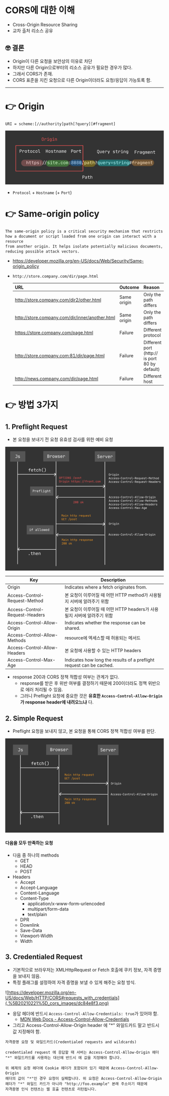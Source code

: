 # CORS에 대한 이해
- Cross-Origin Resource Sharing
- 교차 출처 리소스 공유

## 🤓 결론
- Origin이 다른 요청을 보안상의 이유로 차단
- 하지만 다른 Origin으로부터의 리소스 공유가 필요한 경우가 많다.
- 그래서 CORS가 존재.
- CORS 표준을 지킨 요청으로 다른 Origin이더라도 요청/응답이 가능토록 함.

---

# 👉 Origin
```text
URI = scheme:[//authority]path[?query][#fragment]
```
![url](.%5B20210221%5D_cors_images/6c43cbd3.png)
- `Protocol` + `Hostname` (+ `Port`)

# 👉 Same-origin policy
```text
The same-origin policy is a critical security mechanism that restricts 
how a document or script loaded from one origin can interact with a resource 
from another origin. It helps isolate potentially malicious documents, 
reducing possible attack vectors.
```
* https://developer.mozilla.org/en-US/docs/Web/Security/Same-origin_policy

- `http://store.company.com/dir/page.html`
  
    URL	| Outcome | Reason
    --- | --- | ---
    http://store.company.com/dir2/other.html | Same origin | Only the path differs
    http://store.company.com/dir/inner/another.html | Same origin | Only the path differs
    https://store.company.com/page.html | Failure | Different protocol
    http://store.company.com:81/dir/page.html | Failure | Different port (http:// is port 80 by default)
    http://news.company.com/dir/page.html | Failure | Different host
  
# 👉 방법 3가지

## 1. Preflight Request
- 본 요청을 보내기 전 요청 유효성 검사를 위한 예비 요청

![Preflight Request](.%5B20210221%5D_cors_images/4a1fa36c.png)

Key | Description
--- | ---
Origin | Indicates where a fetch originates from.
Access-Control-Request-Method | 본 요청이 이루어질 때 어떤 HTTP method가 사용될지 서버에 알려주기 위함
Access-Control-Request-Headers | 본 요청이 이루어질 때 어떤 HTTP headers가 사용될지 서버에 알려주기 위함
Access-Control-Allow-Origin | Indicates whether the response can be shared.
Access-Control-Allow-Methods | resource에 엑세스할 때 허용되는 메서드
Access-Control-Allow-Headers | 본 요청에 사용할 수 있는 HTTP headers
Access-Control-Max-Age | Indicates how long the results of a preflight request can be cached.

- response 200과 CORS 정책 적합성 여부는 관계가 없다.
  - response를 받은 후 위반 여부를 결정하기 때문에 200이더라도 정책 위반으로 에러 처리될 수 있음.
  - 그러니 Preflight 요청에 중요한 것은 
    **유효한 `Access-Control-Allow-Origin`가 response header에 내려오느냐** 다.

## 2. Simple Request
- Preflight 요청을 보내지 않고, 본 요청을 통해 CORS 정책 적합성 여부를 판단.

![Simple Request](.%5B20210221%5D_cors_images/a75f5b05.png)

#### 다음을 모두 만족하는 요청
- 다음 중 하나의 methods
  - GET
  - HEAD
  - POST
- Headers
  - Accept
  - Accept-Language
  - Content-Language
  - Content-Type
    - application/x-www-form-urlencoded
    - multipart/form-data
    - text/plain
  - DPR
  - Downlink
  - Save-Data
  - Viewport-Width
  - Width

## 3. Credentialed Request
- 기본적으로 브라우저는 XMLHttpRequest or Fetch 호출에 쿠키 정보, 자격 증명을 보내지 않음.
- 특정 플래그를 설정하여 자격 증명을 보낼 수 있게 해주는 요청 방식.

![https://developer.mozilla.org/en-US/docs/Web/HTTP/CORS#requests_with_credentials](.%5B20210221%5D_cors_images/dc84e8f3.png)

- 응답 헤더에 반드시 `Access-Control-Allow-Credentials: true`가 있어야 함.
  - [MDN Web Docs - Access-Control-Allow-Credentials](https://developer.mozilla.org/en-US/docs/Web/HTTP/Headers/Access-Control-Allow-Credentials)
- 그리고 Access-Control-Allow-Origin header 에 "*" 와일드카드 말고 반드시 값 지정해야 함.
```text
자격증명 요청 및 와일드카드(Credentialed requests and wildcards)

credentialed request 에 응답할 때 서버는 Access-Control-Allow-Origin 헤더 
"*" 와일드카드를 사용하는 대신에 반드시 에 값을 지정해야 합니다.

위 예제의 요청 헤더에 Cookie 헤더가 포함되어 있기 때문에 Access-Control-Allow-Origin
헤더의 값이 "*"인 경우 요청이 실패합니다. 위 요청은 Access-Control-Allow-Origin 
헤더가 "*" 와일드 카드가 아니라 "http://foo.example" 본래 주소이기 때문에 
자격증명 인식 컨텐츠는 웹 호출 컨텐츠로 리턴됩니다.
```
